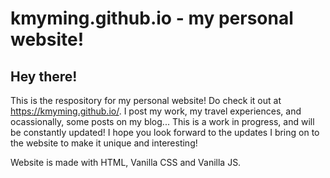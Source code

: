 # kmyming.github.io - my personal website!
## Hey there!
This is the respository for my personal website! Do check it out at https://kmyming.github.io/.
I post my work, my travel experiences, and ocassionally, some posts on my blog...
This is a work in progress, and will be constantly updated! I hope you look forward to the updates I bring on to the website to make it unique and interesting!

Website is made with HTML, Vanilla CSS and Vanilla JS.
